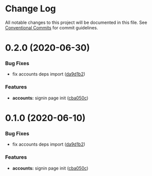 # Change Log

All notable changes to this project will be documented in this file.
See [Conventional Commits](https://conventionalcommits.org) for commit guidelines.

# 0.2.0 (2020-06-30)


### Bug Fixes

* fix accounts deps import ([da9d1b2](https://github.com/atlantisunited/serenity/commit/da9d1b2d4c88116a6942cfbd6d2ca20c883a2f5e))


### Features

* **accounts:** signin page init ([cba050c](https://github.com/atlantisunited/serenity/commit/cba050cab7bcd3195d392ce0ecf0a291a722bf39))





# 0.1.0 (2020-06-10)


### Bug Fixes

* fix accounts deps import ([da9d1b2](https://github.com/atlantisunited/serenity/commit/da9d1b2d4c88116a6942cfbd6d2ca20c883a2f5e))


### Features

* **accounts:** signin page init ([cba050c](https://github.com/atlantisunited/serenity/commit/cba050cab7bcd3195d392ce0ecf0a291a722bf39))
